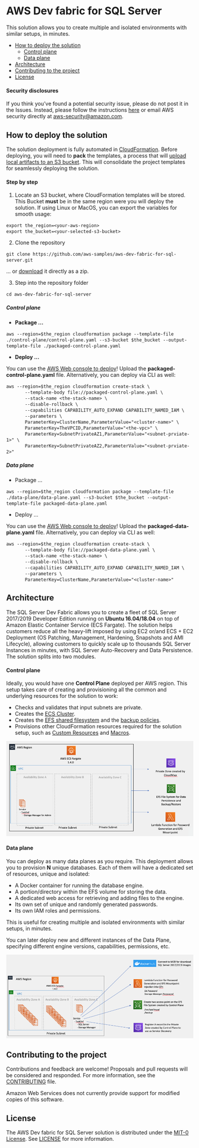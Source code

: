 # AWS Dev fabric for SQL Server

This solution allows you to create multiple and isolated environments with similar setups, in minutes.

- [How to deploy the solution](#how-to-deploy-the-solution)
  - [Control plane](#control-plane)
  - [Data plane](#data-plane)
- [Architecture](#architecture)
- [Contributing to the project](#contributing-to-the-project)
- [License](#license)

#### Security disclosures

If you think you’ve found a potential security issue, please do not post it in the Issues.  Instead, please follow the instructions [here](https://aws.amazon.com/security/vulnerability-reporting/) or email AWS security directly at [aws-security@amazon.com](mailto:aws-security@amazon.com).


## How to deploy the solution

The solution deployment is fully automated in [CloudFormation](https://aws.amazon.com/cloudformation/). Before deploying, you will need to **pack** the templates, a process that will [upload local artifacts to an S3 bucket](https://docs.aws.amazon.com/AWSCloudFormation/latest/UserGuide/using-cfn-cli-package.html). This will consolidate the project templates for seamlessly deploying the solution.

#### Step by step

1. Locate an S3 bucket, where CloudFormation templates will be stored. This Bucket **must** be in the same region were you will deploy the solution. If using Linux or MacOS, you can export the variables for smooth usage:

```
export the_region=<your-aws-region>
export the_bucket=<your-selected-s3-bucket>
```

2. Clone the repository

```
git clone https://github.com/aws-samples/aws-dev-fabric-for-sql-server.git
```

... or [download](https://github.com/aws-samples/aws-dev-fabric-for-sql-server/archive/master.zip) it directly as a zip.

3. Step into the repository folder

```
cd aws-dev-fabric-for-sql-server
```

##### Control plane

- **Package ...**
```
aws --region=$the_region cloudformation package --template-file ./control-plane/control-plane.yaml --s3-bucket $the_bucket --output-template-file ./packaged-control-plane.yaml
```

- **Deploy ...**

You can use the [AWS Web console to deploy](https://docs.aws.amazon.com/AWSCloudFormation/latest/UserGuide/cfn-console-create-stack.html)! Upload the **packaged-control-plane.yaml** file. Alternatively, you can deploy via CLI as well:
```
aws --region=$the_region cloudformation create-stack \
       --template-body file://packaged-control-plane.yaml \
       --stack-name <the-stack-name> \
       --disable-rollback \
       --capabilities CAPABILITY_AUTO_EXPAND CAPABILITY_NAMED_IAM \
       --parameters \
       ParameterKey=ClusterName,ParameterValue="<cluster-name>" \
       ParameterKey=TheVPCID,ParameterValue="<the-vpc>" \
       ParameterKey=SubnetPrivateAZ1,ParameterValue="<subnet-prviate-1>" \
       ParameterKey=SubnetPrivateAZ2,ParameterValue="<subnet-prviate-2>"
```

##### Data plane

- Package ...
```
aws --region=$the_region cloudformation package --template-file ./data-plane/data-plane.yaml --s3-bucket $the_bucket --output-template-file packaged-data-plane.yaml
```

- Deploy ...

You can use the [AWS Web console to deploy](https://docs.aws.amazon.com/AWSCloudFormation/latest/UserGuide/cfn-console-create-stack.html)! Upload the **packaged-data-plane.yaml** file. Alternatively, you can deploy via CLI as well:

```
aws --region=$the_region cloudformation create-stack \
       --template-body file://packaged-data-plane.yaml \
       --stack-name <the-stack-name> \
       --disable-rollback \
       --capabilities CAPABILITY_AUTO_EXPAND CAPABILITY_NAMED_IAM \
       --parameters \
       ParameterKey=ClusterName,ParameterValue="<cluster-name>"
```


## Architecture

The SQL Server Dev Fabric allows you to create a fleet of SQL Server 2017/2019 Developer Edition running on **Ubuntu 16.04/18.04** on top of Amazon Elastic Container Service (ECS Fargate). The solution helps customers reduce all the heavy-lift imposed by using EC2 or/and ECS + EC2 Deployment (OS Patching, Management, Hardening, Snapshots and AMI Lifecycle), allowing customers to quickly scale up to thousands SQL Server Instances in minutes, with SQL Server Auto-Recovery and Data Persistence. The solution splits into two modules.

#### Control plane

Ideally, you would have one **Control Plane** deployed per AWS region. This setup takes care of creating and provisioning all the common and underlying resources for the solution to work:

- Checks and validates that input subnets are private.
- Creates the [ECS Cluster](https://docs.aws.amazon.com/AmazonECS/latest/developerguide/clusters.html).
- Creates the [EFS shared filesystem](https://aws.amazon.com/efs/) and the [backup policies](https://docs.aws.amazon.com/efs/latest/ug/efs-backup-solutions.html).
- Provisions other CloudFormation resources required for the solution setup, such as [Custom Resources](https://docs.aws.amazon.com/AWSCloudFormation/latest/UserGuide/template-custom-resources.html) and [Macros](https://docs.aws.amazon.com/AWSCloudFormation/latest/UserGuide/template-macros.html).

![control plane](docs/ControlPlane.png)

#### Data plane

You can deploy as many data planes as you require. This deployment allows you to provision **N** unique databases. Each of them will have a dedicated set of resources, unique and isolated:

- A Docker container for running the database engine.
- A portion/directory within the EFS volume for storing the data.
- A dedicated web access for retrieving and adding files to the engine.
- Its own set of unique and randomly generated passwords.
- Its own IAM roles and permissions.

This is useful for creating multiple and isolated environments with similar setups, in minutes.

You can later deploy new and different instances of the Data Plane, specifying different engine versions, capabilities, permissions, etc.

![data plane](docs/DataPlane.png)


## Contributing to the project

Contributions and feedback are welcome! Proposals and pull requests will be considered and responded. For more information, see the [CONTRIBUTING](https://github.com/aws-samples/aws-dev-fabric-for-sql-server/blob/master/CONTRIBUTING.md) file.

Amazon Web Services does not currently provide support for modified copies of this software.


## License

The AWS Dev fabric for SQL Server solution is distributed under the [MIT-0 License](https://github.com/aws/mit-0). See [LICENSE](https://github.com/aws-samples/aws-dev-fabric-for-sql-server/blob/master/LICENSE) for more information.
